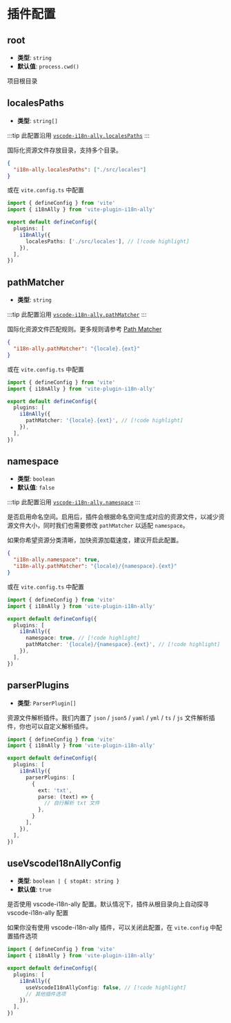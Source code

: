 # 插件配置

## root

- **类型**: `string`
- **默认值**: `process.cwd()`

项目根目录

## localesPaths

- **类型**: `string[]`

:::tip
此配置沿用 [`vscode-i18n-ally.localesPaths`](https://github.com/lokalise/i18n-ally/wiki/Configurations)
:::

国际化资源文件存放目录，支持多个目录。

```json
{
  "i18n-ally.localesPaths": ["./src/locales"]
}
```

或在 `vite.config.ts` 中配置

```ts
import { defineConfig } from 'vite'
import { i18nAlly } from 'vite-plugin-i18n-ally'

export default defineConfig({
  plugins: [
    i18nAlly({
      localesPaths: ['./src/locales'], // [!code highlight]
    }),
  ],
})
```

## pathMatcher

- **类型**: `string`

:::tip
此配置沿用 [`vscode-i18n-ally.pathMatcher`](https://github.com/lokalise/i18n-ally/wiki/Path-Matcher)
:::

国际化资源文件匹配规则。更多规则请参考 [Path Matcher](https://github.com/lokalise/i18n-ally/wiki/Path-Matcher)

```json
{
  "i18n-ally.pathMatcher": "{locale}.{ext}"
}
```

或在 `vite.config.ts` 中配置

```ts
import { defineConfig } from 'vite'
import { i18nAlly } from 'vite-plugin-i18n-ally'

export default defineConfig({
  plugins: [
    i18nAlly({
      pathMatcher: '{locale}.{ext}', // [!code highlight]
    }),
  ],
})
```

## namespace

- **类型**: `boolean`
- **默认值**: `false`

:::tip
此配置沿用 [`vscode-i18n-ally.namespace`](https://github.com/lokalise/i18n-ally/wiki/Namespaces)
:::

是否启用命名空间。启用后，插件会根据命名空间生成对应的资源文件，以减少资源文件大小，同时我们也需要修改 `pathMatcher` 以适配 `namespace`。

如果你希望资源分类清晰，加快资源加载速度，建议开启此配置。

```json
{
  "i18n-ally.namespace": true,
  "i18n-ally.pathMatcher": "{locale}/{namespace}.{ext}"
}
```

或在 `vite.config.ts` 中配置

```ts
import { defineConfig } from 'vite'
import { i18nAlly } from 'vite-plugin-i18n-ally'

export default defineConfig({
  plugins: [
    i18nAlly({
      namespace: true, // [!code highlight]
      pathMatcher: '{locale}/{namespace}.{ext}', // [!code highlight]
    }),
  ],
})
```

## parserPlugins

- **类型**: `ParserPlugin[]`

资源文件解析插件。我们内置了 `json` / `json5` / `yaml` / `yml` / `ts` / `js` 文件解析插件，你也可以自定义解析插件。

```ts
import { defineConfig } from 'vite'
import { i18nAlly } from 'vite-plugin-i18n-ally'

export default defineConfig({
  plugins: [
    i18nAlly({
      parserPlugins: [
        {
          ext: 'txt',
          parse: (text) => {
            // 自行解析 txt 文件
          },
        }
      ],
    }),
  ],
})
```

## useVscodeI18nAllyConfig

- **类型**: `boolean | { stopAt: string }`
- **默认值**: `true`

是否使用 vscode-i18n-ally 配置。默认情况下，插件从根目录向上自动探寻 vscode-i18n-ally 配置

如果你没有使用 vscode-i18n-ally 插件，可以关闭此配置，在 `vite.config` 中配置插件选项

```ts
import { defineConfig } from 'vite'
import { i18nAlly } from 'vite-plugin-i18n-ally'

export default defineConfig({
  plugins: [
    i18nAlly({
      useVscodeI18nAllyConfig: false, // [!code highlight]
      // 其他插件选项
    }),
  ],
})
```
